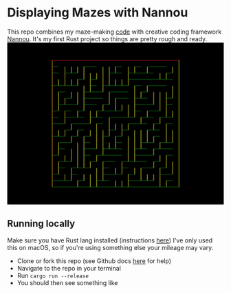# Displaying Mazes with Nannou
This repo combines my maze-making [code](https://github.com/joaoag/mazes) with creative coding framework [Nannou](https://nannou.cc/).
It's my first Rust project so things are pretty rough and ready.
![Example maze, generated with binary tree](./example_maze.png)

## Running locally
Make sure you have Rust lang installed (instructions [here](https://www.rust-lang.org/tools/install))
I've only used this on macOS, so if you're using something else your mileage may vary.  
* Clone or fork this repo (see Github docs [here](https://docs.github.com/en/desktop/contributing-and-collaborating-using-github-desktop/adding-and-cloning-repositories/cloning-and-forking-repositories-from-github-desktop) for help)
* Navigate to the repo in your terminal
* Run `cargo run --release`
* You should then see something like